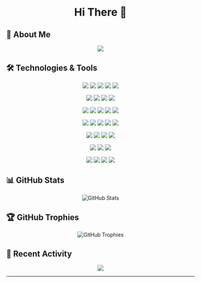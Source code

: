 <h1 align="center">Hi There 👋</h1>


## 🚀 About Me

<!-- TODO: Update this section with your personal information -->

<p align="center">
  <img src="https://readme-typing-svg.herokuapp.com/?lines=🔭+A+student+enthusiast+of+AI.;🌱+A+student+major+in+SE.&font=Fira%20Code&center=true&width=500&height=45&color=f75c7e&vCenter=true&size=22">
</p>

## 🛠️ Technologies & Tools

<!-- AI & Data Science -->
<p align="center">
  <img src="https://img.shields.io/badge/-Pytorch-black?style=flat-square&logo=Pytorch" />
  <img src="https://img.shields.io/badge/-NumPy-black?style=flat-square&logo=NumPy" />
  <img src="https://img.shields.io/badge/-Pandas-black?style=flat-square&logo=Pandas" />
  <img src="https://img.shields.io/badge/-OpenCV-black?style=flat-square&logo=OpenCV" />
  <img src="https://img.shields.io/badge/-Langchain-black?style=flat-square&logo=Langchain" />
</p>

<!-- Development Environment -->
<p align="center">
  <img src="https://img.shields.io/badge/-Jupyter-black?style=flat-square&logo=Jupyter" />
  <img src="https://img.shields.io/badge/-Anaconda-black?style=flat-square&logo=Anaconda" />
  <img src="https://img.shields.io/badge/-Streamlit-black?style=flat-square&logo=Streamlit" />
  <img src="https://img.shields.io/badge/-ollama-black?style=flat-square&logo=ollama" />
</p>

<!-- Backend & DevOps -->
<p align="center">
  <img src="https://img.shields.io/badge/-FastAPI-black?style=flat-square&logo=FastAPI" />
  <img src="https://img.shields.io/badge/-Flask-black?style=flat-square&logo=Flask" />
  <img src="https://img.shields.io/badge/-MySQL-black?style=flat-square&logo=MySQL" />
  <img src="https://img.shields.io/badge/-Docker-black?style=flat-square&logo=Docker" />
  <img src="https://img.shields.io/badge/-MinIO-181717?style=flat-square&logo=MinIO" />
</p>


<!-- Development Tools -->
<p align="center">
  <img src="https://img.shields.io/badge/-Git-black?style=flat-square&logo=git" />
  <img src="https://img.shields.io/badge/-GitHub-181717?style=flat-square&logo=github" />
  <img src="https://img.shields.io/badge/-Postman-181717?style=flat-square&logo=Postman" />
  <img src="https://img.shields.io/badge/-Apifox-181717?style=flat-square&logo=Apifox" />
  <img src="https://img.shields.io/badge/-Chrome-181717?style=flat-square&logo=google-chrome" />
</p>

<!-- Programming Languages & Formats -->
<p align="center">
  <img src="https://img.shields.io/badge/-Python-181717?style=flat-square&logo=Python" />
  <img src="https://img.shields.io/badge/-C++-181717?style=flat-square&logo=CPlusPlus" />
  <img src="https://img.shields.io/badge/-Golang-181717?style=flat-square&logo=Go" />
  <img src="https://img.shields.io/badge/-Vue-181717?style=flat-square&logo=vue.js" />
</p>

<!-- Data Formats -->
<p align="center">
  <img src="https://img.shields.io/badge/-JSON-181717?style=flat-square&logo=JSON" />
  <img src="https://img.shields.io/badge/-Yaml-181717?style=flat-square&logo=Yaml" />
  <img src="https://img.shields.io/badge/-Markdown-181717?style=flat-square&logo=Markdown" />
</p>

<!-- Hardware & Others -->
<p align="center">
  <img src="https://img.shields.io/badge/-Raspberry%20Pi-black?style=flat-square&logo=Raspberry%20Pi" />
  <img src="https://img.shields.io/badge/-AutoCAD-black?style=flat-square&logo=AutoCAD" />
  <img src="https://img.shields.io/badge/-Zerotier-black?style=flat-square&logo=Zerotier" />
  <img src="https://img.shields.io/badge/-Kali-black?style=flat-square&logo=kali-linux" />
</p>


## 📊 GitHub Stats

<p align="center">
  <img src="https://github-readme-stats.vercel.app/api?username=null0NULL123&show_icons=true&theme=radical" alt="GitHub Stats" />
</p>



## 🏆 GitHub Trophies

<p align="center">
  <img src="https://github-profile-trophy.vercel.app/?username=null0NULL123&theme=darkhub&no-frame=true&margin-w=15" alt="GitHub Trophies" />
</p>


## 🎯 Recent Activity

<!-- TODO: Set up GitHub Action to update this section automatically -->
<!--START_SECTION:activity-->
<p align="center">
  <img src="https://readme-typing-svg.herokuapp.com/?lines=Learning+new+things;Always+exploring;Never+stop+growing&font=Fira%20Code&center=true&width=500&height=45&color=f75c7e&vCenter=true&size=22">
</p>
<!--END_SECTION:activity-->




---



